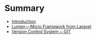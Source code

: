 # Summary

* [Introduction](README.md)
* [Lumen — Micro Framework from Laravel](chapter1.md)
* [Version Control System ~ GIT](version-control-system-~-git.md)

